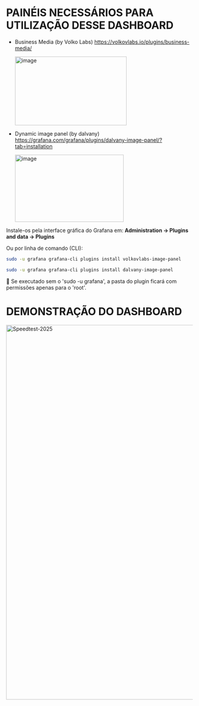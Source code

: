 <h1>PAINÉIS NECESSÁRIOS PARA UTILIZAÇÃO DESSE DASHBOARD</h1>

* Business Media (by Volko Labs)
  https://volkovlabs.io/plugins/business-media/
  
  <img width="301" height="185" alt="image" src="https://github.com/user-attachments/assets/dfd8e959-6bad-4975-bddf-1edac39d64a2" />
  

* Dynamic image panel (by dalvany)
  https://grafana.com/grafana/plugins/dalvany-image-panel/?tab=installation
  
  <img width="293" height="181" alt="image" src="https://github.com/user-attachments/assets/eaf69230-a61f-4dae-921d-419e6ca540d3" />

Instale-os pela interface gráfica do Grafana em: <b>Administration -> Plugins and data -> Plugins</b>

Ou por linha de comando (CLI):
```bash
sudo -u grafana grafana-cli plugins install volkovlabs-image-panel
```

```bash
sudo -u grafana grafana-cli plugins install dalvany-image-panel
```

🚨 Se executado sem o 'sudo -u grafana', a pasta do plugin ficará com permissões apenas para o 'root'.


<h1>DEMONSTRAÇÃO DO DASHBOARD</h1>

<img width="1919" height="1008" alt="Speedtest-2025" src="https://github.com/user-attachments/assets/4ead914d-9863-49fb-ba75-00e0ad494e74" />
